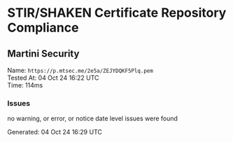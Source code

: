# STIR/SHAKEN Certificate Repository Compliance

## Martini Security

Name: `https://p.mtsec.me/2e5a/ZEJYDQKF5Plq.pem`\
Tested At: 04 Oct 24 16:22 UTC\
Time: 114ms

### Issues

no warning, or error, or notice date level issues were found

Generated: 04 Oct 24 16:29 UTC